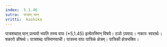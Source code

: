 ```yaml
---
index:  5.1.46
sutra:  पात्रात् ष्ठन्
vritti:  kashika 
---
```


पात्रशब्दात् ष्ठन् प्रत्ययो भवति तस्य वापः (*5,1.45) इत्येतस्मिन् विषये। ठञो ऽपवादः। नकारः स्वरार्थः। षकारो ङीषर्थः। पात्रशब्दः परिमाणवाची। पात्रस्य वापः पात्रिकं क्षेत्रम्। पात्रिकी क्षेत्रभक्तिः।

